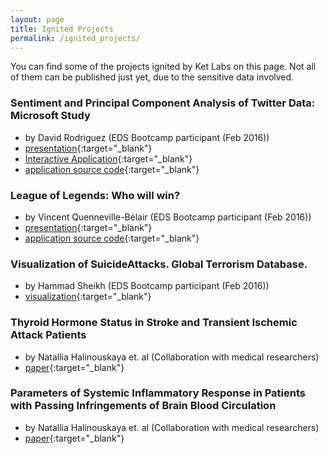 ```yaml
---
layout: page
title: Ignited Projects
permalink: /ignited_projects/
---
```


You can find some of the projects ignited by Ket Labs on this page. Not all of them can be published just yet, due to the sensitive data involved. 

###  Sentiment and Principal Component Analysis of Twitter Data: Microsoft Study
*  by David Rodriguez (EDS Bootcamp participant (Feb 2016))
*  [presentation](https://github.com/dr-rodriguez/Twitter-Sentiment-PCA/blob/master/microsoft_analysis.md){:target="_blank"}
*  [Interactive Application](https://dr-rodriguez.shinyapps.io/twitter_analysis/){:target="_blank"}
*  [application source code](https://github.com/dr-rodriguez/Twitter-Analysis-Shiny-App){:target="_blank"}


### League of Legends: Who will win?
* by Vincent Quenneville-Bélair (EDS Bootcamp participant (Feb 2016))
* [presentation](https://github.com/vincentqb/league-of-legends/blob/master/README.md){:target="_blank"}
* [application source code](https://github.com/vincentqb/league-of-legends){:target="_blank"}    


### Visualization of SuicideAttacks. Global Terrorism Database.
* by Hammad Sheikh (EDS Bootcamp participant (Feb 2016))
* [visualization](http://www.linkedin.com/redir/redirect?url=https%3A%2F%2Ftwitter%2Ecom%2FHammadSheikh%2Fstatus%2F715686173247725568&urlhash=NQ_5&_t=tracking_anet){:target="_blank"}    


### Thyroid Hormone Status in Stroke and Transient Ischemic Attack Patients

* by Natallia Halinouskaya et. al (Collaboration with medical researchers)
* [paper](http://www.neuroseminarai.lt/uploads/Neuro_2015_Nr3_207-209.pdf){:target="_blank"}

### Parameters of Systemic Inflammatory Response in Patients with Passing Infringements of Brain Blood Circulation

* by Natallia Halinouskaya et. al (Collaboration with medical researchers)
* [paper](http://sciencedomain.org/abstract/14153){:target="_blank"} 
    